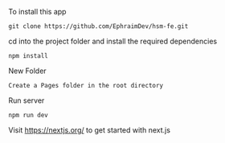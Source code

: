 To install this app

```
git clone https://github.com/EphraimDev/hsm-fe.git
```

cd into the project folder and install the required dependencies

```
npm install
```

New Folder
```
Create a Pages folder in the root directory
```

Run server

```
npm run dev

```
Visit https://nextjs.org/ to get started with next.js
```